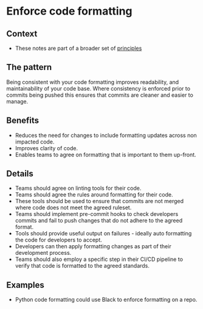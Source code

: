 # Enforce code formatting

## Context

* These notes are part of a broader set of [principles](../principles.md)

## The pattern

Being consistent with your code formatting improves readability, and maintainability of your code base. Where consistency is enforced prior to commits being pushed this ensures that commits are cleaner and easier to manage.

## Benefits

* Reduces the need for changes to include formatting updates across non impacted code.
* Improves clarity of code.
* Enables teams to agree on formatting that is important to them up-front.

## Details

* Teams should agree on linting tools for their code.
* Teams should agree the rules around formatting for their code.
* These tools should be used to ensure that commits are not merged where code does not meet the agreed ruleset.
* Teams should implement pre-commit hooks to check developers commits and fail to push changes that do not adhere to the agreed format.
* Tools should provide useful output on failures - ideally auto formatting the code for developers to accept.
* Developers can then apply formatting changes as part of their development process.
* Teams should also employ a specific step in their CI/CD pipeline to verify that code is formatted to the agreed standards.

## Examples

* Python code formatting could use Black to enforce formatting on a repo.
